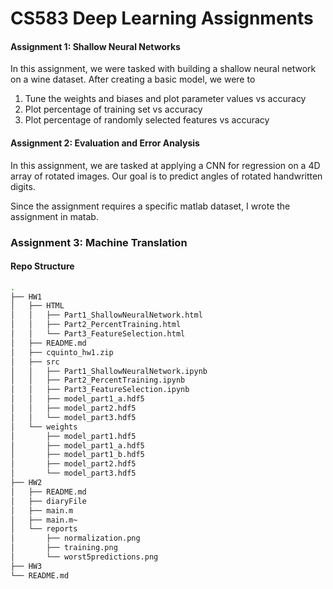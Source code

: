 # CS583 Deep Learning Assignments 


#### Assignment 1: Shallow Neural Networks 
In this assignment, we were tasked with building a shallow neural network on a wine dataset. After creating a basic model, we were to 
1. Tune the weights and biases and plot parameter values vs accuracy 
2. Plot percentage of training set vs accuracy
3. Plot percentage of randomly selected features vs accuracy   

####  Assignment 2: Evaluation and Error Analysis 
In this assignment, we are tasked at applying a CNN for regression on a 4D array of rotated images. Our goal is to predict angles of rotated handwritten digits. 

Since the assignment requires a specific matlab dataset, I wrote the assignment in matab. 

### Assignment 3: Machine Translation 


#### Repo Structure 
```bash 
.
├── HW1
│   ├── HTML
│   │   ├── Part1_ShallowNeuralNetwork.html
│   │   ├── Part2_PercentTraining.html
│   │   └── Part3_FeatureSelection.html
│   ├── README.md
│   ├── cquinto_hw1.zip
│   ├── src
│   │   ├── Part1_ShallowNeuralNetwork.ipynb
│   │   ├── Part2_PercentTraining.ipynb
│   │   ├── Part3_FeatureSelection.ipynb
│   │   ├── model_part1_a.hdf5
│   │   ├── model_part2.hdf5
│   │   └── model_part3.hdf5
│   └── weights
│       ├── model_part1.hdf5
│       ├── model_part1_a.hdf5
│       ├── model_part1_b.hdf5
│       ├── model_part2.hdf5
│       └── model_part3.hdf5
├── HW2
│   ├── README.md
│   ├── diaryFile
│   ├── main.m
│   ├── main.m~
│   └── reports
│       ├── normalization.png
│       ├── training.png
│       └── worst5predictions.png
├── HW3
└── README.md
```
